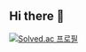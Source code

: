 ## Hi there 👋
[![Solved.ac
프로필](http://mazassumnida.wtf/api/v2/generate_badge?boj=qwert5972)](https://solved.ac/qwert5972)
<!--
**bagsangbin/bagsangbin** is a ✨ _special_ ✨ repository because its `README.md` (this file) appears on your GitHub profile.

Here are some ideas to get you started:
[![Solved.ac Profile](http://mazassumnida.wtf/api/generate_badge?boj=ㅍqwert5972)](https://solved.ac/qwert5972)
- 🔭 I’m currently working on ...
- 🌱 I’m currently learning ...
- 👯 I’m looking to collaborate on ...
- 🤔 I’m looking for help with ...
- 💬 Ask me about ...
- 📫 How to reach me: ...
- 😄 Pronouns: ...
- ⚡ Fun fact: ...
-->
